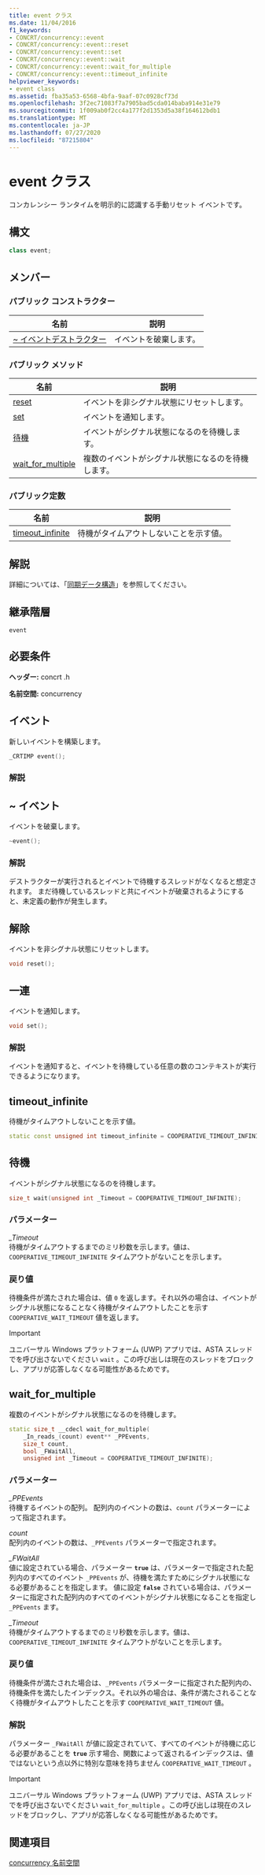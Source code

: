 ```yaml
---
title: event クラス
ms.date: 11/04/2016
f1_keywords:
- CONCRT/concurrency::event
- CONCRT/concurrency::event::reset
- CONCRT/concurrency::event::set
- CONCRT/concurrency::event::wait
- CONCRT/concurrency::event::wait_for_multiple
- CONCRT/concurrency::event::timeout_infinite
helpviewer_keywords:
- event class
ms.assetid: fba35a53-6568-4bfa-9aaf-07c0928cf73d
ms.openlocfilehash: 3f2ec71083f7a7905bad5cda014baba914e31e79
ms.sourcegitcommit: 1f009ab0f2cc4a177f2d1353d5a38f164612bdb1
ms.translationtype: MT
ms.contentlocale: ja-JP
ms.lasthandoff: 07/27/2020
ms.locfileid: "87215804"
---
```

# <a name="event-class"></a>event クラス

コンカレンシー ランタイムを明示的に認識する手動リセット イベントです。

## <a name="syntax"></a>構文

```cpp
class event;
```

## <a name="members"></a>メンバー

### <a name="public-constructors"></a>パブリック コンストラクター

|名前|説明|
|----------|-----------------|
|[~ イベントデストラクター](#dtor)|イベントを破棄します。|

### <a name="public-methods"></a>パブリック メソッド

|名前|説明|
|----------|-----------------|
|[reset](#reset)|イベントを非シグナル状態にリセットします。|
|[set](#set)|イベントを通知します。|
|[待機](#wait)|イベントがシグナル状態になるのを待機します。|
|[wait_for_multiple](#wait_for_multiple)|複数のイベントがシグナル状態になるのを待機します。|

### <a name="public-constants"></a>パブリック定数

|名前|説明|
|----------|-----------------|
|[timeout_infinite](#timeout_infinite)|待機がタイムアウトしないことを示す値。|

## <a name="remarks"></a>解説

詳細については、「[同期データ構造](../../../parallel/concrt/synchronization-data-structures.md)」を参照してください。

## <a name="inheritance-hierarchy"></a>継承階層

`event`

## <a name="requirements"></a>必要条件

**ヘッダー:** concrt .h

**名前空間:** concurrency

## <a name="event"></a><a name="ctor"></a> イベント

新しいイベントを構築します。

```cpp
_CRTIMP event();
```

### <a name="remarks"></a>解説

## <a name="event"></a><a name="dtor"></a>~ イベント

イベントを破棄します。

```cpp
~event();
```

### <a name="remarks"></a>解説

デストラクターが実行されるとイベントで待機するスレッドがなくなると想定されます。 まだ待機しているスレッドと共にイベントが破棄されるようにすると、未定義の動作が発生します。

## <a name="reset"></a><a name="reset"></a>解除

イベントを非シグナル状態にリセットします。

```cpp
void reset();
```

## <a name="set"></a><a name="set"></a>一連

イベントを通知します。

```cpp
void set();
```

### <a name="remarks"></a>解説

イベントを通知すると、イベントを待機している任意の数のコンテキストが実行できるようになります。

## <a name="timeout_infinite"></a><a name="timeout_infinite"></a>timeout_infinite

待機がタイムアウトしないことを示す値。

```cpp
static const unsigned int timeout_infinite = COOPERATIVE_TIMEOUT_INFINITE;
```

## <a name="wait"></a><a name="wait"></a>待機

イベントがシグナル状態になるのを待機します。

```cpp
size_t wait(unsigned int _Timeout = COOPERATIVE_TIMEOUT_INFINITE);
```

### <a name="parameters"></a>パラメーター

*_Timeout*<br/>
待機がタイムアウトするまでのミリ秒数を示します。値は、 `COOPERATIVE_TIMEOUT_INFINITE` タイムアウトがないことを示します。

### <a name="return-value"></a>戻り値

待機条件が満たされた場合は、値 `0` を返します。それ以外の場合は、イベントがシグナル状態になることなく待機がタイムアウトしたことを示す `COOPERATIVE_WAIT_TIMEOUT` 値を返します。

> [!IMPORTANT]
> ユニバーサル Windows プラットフォーム (UWP) アプリでは、ASTA スレッドでを呼び出さないでください `wait` 。この呼び出しは現在のスレッドをブロックし、アプリが応答しなくなる可能性があるためです。

## <a name="wait_for_multiple"></a><a name="wait_for_multiple"></a>wait_for_multiple

複数のイベントがシグナル状態になるのを待機します。

```cpp
static size_t __cdecl wait_for_multiple(
    _In_reads_(count) event** _PPEvents,
    size_t count,
    bool _FWaitAll,
    unsigned int _Timeout = COOPERATIVE_TIMEOUT_INFINITE);
```

### <a name="parameters"></a>パラメーター

*_PPEvents*<br/>
待機するイベントの配列。 配列内のイベントの数は、`count` パラメーターによって指定されます。

*count*<br/>
配列内のイベントの数は、`_PPEvents` パラメーターで指定されます。

*_FWaitAll*<br/>
値に設定されている場合、パラメーター **`true`** は、パラメーターで指定された配列内のすべてのイベント `_PPEvents` が、待機を満たすためにシグナル状態になる必要があることを指定します。 値に設定 **`false`** されている場合は、パラメーターに指定された配列内のすべてのイベントがシグナル状態になることを指定し `_PPEvents` ます。

*_Timeout*<br/>
待機がタイムアウトするまでのミリ秒数を示します。値は、 `COOPERATIVE_TIMEOUT_INFINITE` タイムアウトがないことを示します。

### <a name="return-value"></a>戻り値

待機条件が満たされた場合は、`_PPEvents` パラメーターに指定された配列内の、待機条件を満たしたインデックス。それ以外の場合は、条件が満たされることなく待機がタイムアウトしたことを示す `COOPERATIVE_WAIT_TIMEOUT` 値。

### <a name="remarks"></a>解説

パラメーター `_FWaitAll` が値に設定されていて、すべてのイベントが待機に応じる必要があることを **`true`** 示す場合、関数によって返されるインデックスは、値ではないという点以外に特別な意味を持ちません `COOPERATIVE_WAIT_TIMEOUT` 。

> [!IMPORTANT]
> ユニバーサル Windows プラットフォーム (UWP) アプリでは、ASTA スレッドでを呼び出さないでください `wait_for_multiple` 。この呼び出しは現在のスレッドをブロックし、アプリが応答しなくなる可能性があるためです。

## <a name="see-also"></a>関連項目

[concurrency 名前空間](concurrency-namespace.md)
